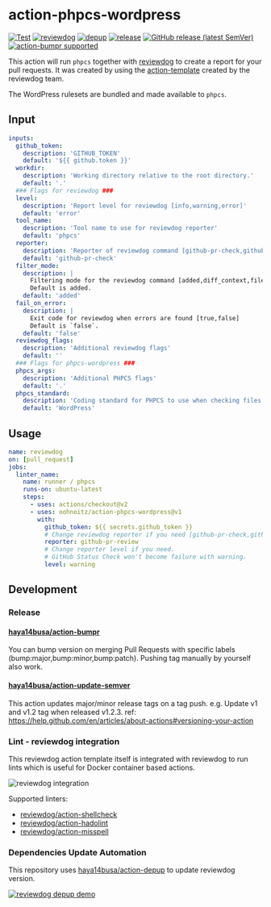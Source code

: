 # action-phpcs-wordpress

[![Test](https://github.com/oohnoitz/action-phpcs-wordpress/workflows/Test/badge.svg)](https://github.com/oohnoitz/action-phpcs-wordpress/actions?query=workflow%3ATest)
[![reviewdog](https://github.com/oohnoitz/action-phpcs-wordpress/workflows/reviewdog/badge.svg)](https://github.com/oohnoitz/action-phpcs-wordpress/actions?query=workflow%3Areviewdog)
[![depup](https://github.com/oohnoitz/action-phpcs-wordpress/workflows/depup/badge.svg)](https://github.com/oohnoitz/action-phpcs-wordpress/actions?query=workflow%3Adepup)
[![release](https://github.com/oohnoitz/action-phpcs-wordpress/workflows/release/badge.svg)](https://github.com/oohnoitz/action-phpcs-wordpress/actions?query=workflow%3Arelease)
[![GitHub release (latest SemVer)](https://img.shields.io/github/v/release/oohnoitz/action-phpcs-wordpress?logo=github&sort=semver)](https://github.com/oohnoitz/action-phpcs-wordpress/releases)
[![action-bumpr supported](https://img.shields.io/badge/bumpr-supported-ff69b4?logo=github&link=https://github.com/haya14busa/action-bumpr)](https://github.com/haya14busa/action-bumpr)

This action will run `phpcs` together with [reviewdog](https://github.com/reviewdog/reviewdog) to create a report for your pull requests. It was created by using the [action-template](https://github.com/reviewdog/action-template) created by the reviewdog team.

The WordPress rulesets are bundled and made available to `phpcs`.

## Input

```yaml
inputs:
  github_token:
    description: 'GITHUB_TOKEN'
    default: '${{ github.token }}'
  workdir:
    description: 'Working directory relative to the root directory.'
    default: '.'
  ### Flags for reviewdog ###
  level:
    description: 'Report level for reviewdog [info,warning,error]'
    default: 'error'
  tool_name:
    description: 'Tool name to use for reviewdog reporter'
    default: 'phpcs'
  reporter:
    description: 'Reporter of reviewdog command [github-pr-check,github-check,github-pr-review].'
    default: 'github-pr-check'
  filter_mode:
    description: |
      Filtering mode for the reviewdog command [added,diff_context,file,nofilter].
      Default is added.
    default: 'added'
  fail_on_error:
    description: |
      Exit code for reviewdog when errors are found [true,false]
      Default is `false`.
    default: 'false'
  reviewdog_flags:
    description: 'Additional reviewdog flags'
    default: ''
  ### Flags for phpcs-wordpress ###
  phpcs_args:
    description: 'Additional PHPCS flags'
    default: '.'
  phpcs_standard:
    description: 'Coding standard for PHPCS to use when checking files'
    default: 'WordPress'
```

## Usage

```yaml
name: reviewdog
on: [pull_request]
jobs:
  linter_name:
    name: runner / phpcs
    runs-on: ubuntu-latest
    steps:
      - uses: actions/checkout@v2
      - uses: oohnoitz/action-phpcs-wordpress@v1
        with:
          github_token: ${{ secrets.github_token }}
          # Change reviewdog reporter if you need [github-pr-check,github-check,github-pr-review].
          reporter: github-pr-review
          # Change reporter level if you need.
          # GitHub Status Check won't become failure with warning.
          level: warning
```

## Development

### Release

#### [haya14busa/action-bumpr](https://github.com/haya14busa/action-bumpr)
You can bump version on merging Pull Requests with specific labels (bump:major,bump:minor,bump:patch).
Pushing tag manually by yourself also work.

#### [haya14busa/action-update-semver](https://github.com/haya14busa/action-update-semver)

This action updates major/minor release tags on a tag push. e.g. Update v1 and v1.2 tag when released v1.2.3.
ref: https://help.github.com/en/articles/about-actions#versioning-your-action

### Lint - reviewdog integration

This reviewdog action template itself is integrated with reviewdog to run lints
which is useful for Docker container based actions.

![reviewdog integration](https://user-images.githubusercontent.com/3797062/72735107-7fbb9600-3bde-11ea-8087-12af76e7ee6f.png)

Supported linters:

- [reviewdog/action-shellcheck](https://github.com/reviewdog/action-shellcheck)
- [reviewdog/action-hadolint](https://github.com/reviewdog/action-hadolint)
- [reviewdog/action-misspell](https://github.com/reviewdog/action-misspell)

### Dependencies Update Automation
This repository uses [haya14busa/action-depup](https://github.com/haya14busa/action-depup) to update
reviewdog version.

[![reviewdog depup demo](https://user-images.githubusercontent.com/3797062/73154254-170e7500-411a-11ea-8211-912e9de7c936.png)](https://github.com/reviewdog/action-template/pull/6)

